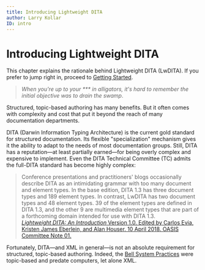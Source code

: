 ```yaml
---
title: Introducing Lightweight DITA
author: Larry Kollar
ID: intro
---
```


# Introducing Lightweight DITA

This chapter explains the rationale behind Lightweight DITA (LwDITA).
If you prefer to jump right in, proceed to [Getting Started](getstart.md).

> *When you're up to your *** in alligators, it's hard to remember
the initial objective was to drain the swamp*.

Structured, topic-based authoring has many benefits.
But it often comes with complexity and cost that put it beyond the reach
of many documentation departments.

DITA (Darwin Information Typing Architecture) is the current gold standard
for structured documentation.
Its flexible "specialization" mechanism
gives it the ability to adapt to the needs of most documentation groups.
Still, DITA has a reputation—at least partially earned—for
being overly complex and expensive to implement.
Even the DITA Technical Committee (TC) admits the full-DITA standard
has become highly complex:

> Conference presentations and practitioners' blogs
occasionally describe DITA as an intimidating grammar
with too many document and element types.
In the base edition, DITA 1.3 has three document types and 189 element types.
In contrast, LwDITA has two document types and 48 element types.
39 of the element types are defined in DITA 1.3,
and the other 9 are multimedia element types
that are part of a forthcoming domain intended for use with DITA 1.3.  
> [*Lightweight DITA: An Introduction* Version 1.0. Edited by Carlos Evia, Kristen James Eberlein, and Alan Houser. 10 April 2018. OASIS Committee Note 01.](http://docs.oasis-open.org/dita/LwDITA/v1.0/LwDITA-v1.0.pdf)

Fortunately, DITA—and XML in general—is not an absolute requirement for structured,
topic-based authoring.
Indeed, the [Bell System Practices](https://en.wikipedia.org/wiki/Bell_System_Practices)
were topic-based and predate computers, let alone XML.
